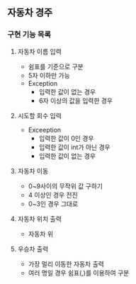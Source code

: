 ## 자동차 경주
### 구현 기능 목록

1. 자동차 이름 입력
   - 쉼표를 기준으로 구분
   - 5자 이하만 가능
   - Exception
     - 입력한 값이 없는 경우
     - 6자 이상의 값을 입력한 경우
   
2. 시도할 회수 입력
   - Exceeption
     - 입력한 값이 0인 경우
     - 입력한 값이 int가 아닌 경우
     - 입력한 값이 없는 경우 
   
3. 자동차 이동
   - 0~9사이의 무작위 값 구하기
   - 4 이상인 경우 전진
   - 0~3인 경우 그대로

4. 자동차 위치 출력
   - 자동차 위

5. 우승차 출력
   - 가장 멀리 이동한 자동차 출력
   - 여러 명일 경우 쉼표(,)를 이용하여 구분
